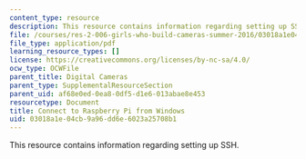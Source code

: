 ```yaml
---
content_type: resource
description: This resource contains information regarding setting up SSH.
file: /courses/res-2-006-girls-who-build-cameras-summer-2016/03018a1e04cb9a96dd6e6023a25708b1_MITRES_2_006SUM16_Connect.pdf
file_type: application/pdf
learning_resource_types: []
license: https://creativecommons.org/licenses/by-nc-sa/4.0/
ocw_type: OCWFile
parent_title: Digital Cameras
parent_type: SupplementalResourceSection
parent_uid: af68e0ed-0ea8-0df5-d1e6-013abae8e453
resourcetype: Document
title: Connect to Raspberry Pi from Windows
uid: 03018a1e-04cb-9a96-dd6e-6023a25708b1
---
```

This resource contains information regarding setting up SSH.